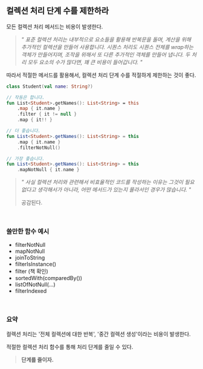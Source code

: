 ## 컬렉션 처리 단계 수를 제한하라

모든 컬렉션 처리 메서드는 비용이 발생한다. 

> *" 표준 컬렉션 처리는 내부적으로 요소들을 활용해 반복문을 돌며, 계산을 위해 추가적인 컬렉션을 만들어 사용합니다. 시퀀스 처리도 시퀀스 전체를 wrap하는 객체가 만들어지며, 조작을 위해서 또 다른 추가적인 객체를 만들어 냅니다. 두 처리 모두 요소의 수가 많다면, 꽤 큰 비용이 들어갑니다. "*

따라서 적절한 메서드를 활용해서, 컬렉션 처리 단계 수를 적절하게 제한하는 것이 좋다.

```kotlin
class Student(val name: String?)

// 작동은 합니다.
fun List<Student>.getNames(): List<String> = this
    .map { it.name }
    .filter { it != null }
    .map { it!! }

// 더 좋습니다.
fun List<Student>.getNames(): List<String> = this
    .map { it.name }
    .filterNotNull()

// 가장 좋습니다.
fun List<Student>.getNames(): List<String> = this
    .mapNotNull { it.name }
```

> *" 사실 컬렉션 처리와 관련해서 비효율적인 코드를 작성하는 이유는 그것이 필요 없다고 생각해서가 아니라, 어떤 메서드가 있는지 몰라서인 경우가 많습니다. "*
> 
> 공감된다.

<br>

### 쓸만한 함수 예시

- filterNotNull
- mapNotNull
- joinToString
- filterIsInstance<Type>()
- filter (책 확인)
- sortedWith(comparedBy())
- listOfNotNull(...)
- filterIndexed

<br>

### 요약

컬렉션 처리는 '전체 컬렉션에 대한 반복', '중간 컬렉션 생성'이라는 비용이 발생한다.

적절한 컬렉션 처리 함수를 통해 처리 단계를 줄일 수 있다.

> **단계를 줄이자.**